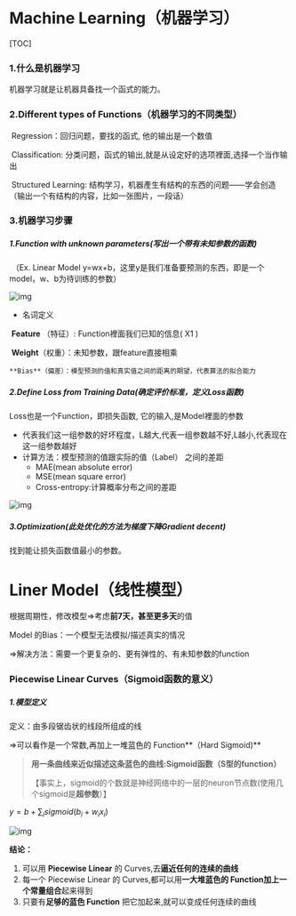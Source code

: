 # Machine Learning（机器学习）

[TOC]

### 1.什么是机器学习

机器学习就是让机器具备找一个函式的能力。

### 2.Different types of Functions（机器学习的不同类型）

​	Regression：回归问题，要找的函式, 他的输出是一个数值

​	Classification: 分类问题，函式的输出,就是从设定好的选项裡面,选择一个当作输出

​	Structured Learning: 结构学习，机器產生有结构的东西的问题——学会创造（输出一个有结构的内容，比如一张图片，一段话）

### 3.机器学习步骤

##### 1.Function with unknown parameters(写出一个带有未知参数的函数)

​	（Ex. Linear Model y=wx+b，这里y是我们准备要预测的东西，即是一个model，w、b为待训练的参数）

![img](https://diamond-mule-bee.notion.site/image/https%3A%2F%2Fs3-us-west-2.amazonaws.com%2Fsecure.notion-static.com%2Ffaba6ee8-754f-4783-9cca-ad8602b14d25%2FUntitled.png?table=block&id=05bee57f-e18e-4c3e-97f3-a9ec8ffaf822&spaceId=effd33e2-527b-43dc-aef5-7b5ee7b83428&width=1720&userId=&cache=v2)

- 名词定义	

​	**Feature** （特征）: Function裡面我们已知的信息( X1 )

​	**Weight**（权重）：未知参数，跟feature直接相乘

 	**Bias**（偏差）：模型预测的值和真实值之间的距离的期望，代表算法的拟合能力 

##### 2.Define Loss from Training Data(确定评价标准，定义Loss函数)

Loss也是一个Function，即损失函数, 它的输入,是Model裡面的参数

- 代表我们这一组参数的好坏程度，L越大,代表一组参数越不好,L越小,代表现在这一组参数越好
- 计算方法：模型预测的值跟实际的值（Label） 之间的差距
  - MAE(mean absolute error) 
  - MSE(mean square error)
  - Cross-entropy:计算概率分布之间的差距

![img](https://diamond-mule-bee.notion.site/image/https%3A%2F%2Fs3-us-west-2.amazonaws.com%2Fsecure.notion-static.com%2Fb7eb0ae8-8edd-45c0-ad0b-6ad00f39eb3d%2FUntitled.png?table=block&id=95db3bfe-326c-4362-8344-8fde263889e0&spaceId=effd33e2-527b-43dc-aef5-7b5ee7b83428&width=1970&userId=&cache=v2)

##### 3.Optimization(此处优化的方法为梯度下降Gradient decent)

找到能让损失函数值最小的参数。





# Liner Model（线性模型）

根据周期性，修改模型⇒考虑**前7天，甚至更多天**的值

Model 的Bias：一个模型无法模拟/描述真实的情况

⇒解决方法：需要一个更复杂的、更有弹性的、有未知参数的function

### Piecewise Linear Curves（Sigmoid函数的意义）

##### 1.模型定义

定义：由多段锯齿状的线段所组成的线

⇒可以看作是一个常数,再加上一堆蓝色的 Function**（Hard Sigmoid)**

> **用一条曲线来近似描述这条蓝色的曲线:Sigmoid函数（S型的function）**
>
> 【事实上，sigmoid的个数就是神经网络中的一层的neuron节点数(使用几个sigmoid是**超参数**）】

$y=b+\sum_isigmoid(b_i+w_ix_i)$

![img](https://diamond-mule-bee.notion.site/image/https%3A%2F%2Fs3-us-west-2.amazonaws.com%2Fsecure.notion-static.com%2Fbda4083c-f713-4ea9-8f0e-4511e2f04228%2FUntitled.png?table=block&id=d957317a-1ed9-4458-8ee3-5bdd12bf30dc&spaceId=effd33e2-527b-43dc-aef5-7b5ee7b83428&width=1970&userId=&cache=v2)

**结论：**

1. 可以用 **Piecewise Linear** 的 Curves,去**逼近任何的连续的曲线**
2. 每一个 Piecewise Linear 的 Curves,都可以用**一大堆蓝色的 Function加上一个常量组合**起来得到
3. 只要有**足够的蓝色 Function** 把它加起来,就可以变成任何连续的曲线

